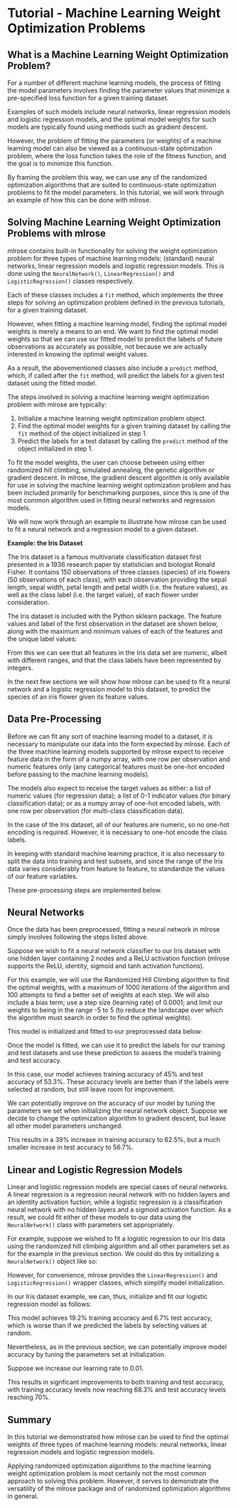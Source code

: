 # Tutorial - Machine Learning Weight Optimization Problems

## What is a Machine Learning Weight Optimization Problem?

For a number of different machine learning models, the process of fitting the model parameters involves finding the parameter values that minimize a pre-specified loss function for a given training dataset.

Examples of such models include neural networks, linear regression models and logistic regression models, and the optimal model weights for such models are typically found using methods such as gradient descent.

However, the problem of fitting the parameters (or weights) of a machine learning model can also be viewed as a continuous-state optimization problem, where the loss function takes the role of the fitness function, and the goal is to minimize this function.

By framing the problem this way, we can use any of the randomized optimization algorithms that are suited to continuous-state optimization problems to fit the model parameters. In this tutorial, we will work through an example of how this can be done with mlrose.

## Solving Machine Learning Weight Optimization Problems with mlrose

mlrose contains built-in functionality for solving the weight optimization problem for three types of machine learning models: (standard) neural networks, linear regression models and logistic regression models. This is done using the `NeuralNetwork()`, `LinearRegression()` and `LogisticRegression()` classes respectively.

Each of these classes includes a `fit` method, which implements the three steps for solving an optimization problem defined in the previous tutorials, for a given training dataset.

However, when fitting a machine learning model, finding the optimal model weights is merely a means to an end. We want to find the optimal model weights so that we can use our fitted model to predict the labels of future observations as accurately as possible, not because we are actually interested in knowing the optimal weight values.

As a result, the abovementioned classes also include a `predict` method, which, if called after the `fit` method, will predict the labels for a given test dataset using the fitted model.

The steps involved in solving a machine learning weight optimization problem with mlrose are typically:

1. Initialize a machine learning weight optimization problem object.
2. Find the optimal model weights for a given training dataset by calling the `fit` method of the object initialized in step 1.
3. Predict the labels for a test dataset by calling the `predict` method of the object initialized in step 1.

To fit the model weights, the user can choose between using either randomized hill climbing, simulated annealing, the genetic algorithm or gradient descent. In mlrose, the gradient descent algorithm is only available for use in solving the machine learning weight optimization problem and has been included primarily for benchmarking purposes, since this is one of the most common algorithm used in fitting neural networks and regression models.

We will now work through an example to illustrate how mlrose can be used to fit a neural network and a regression model to a given dataset.

**Example: the Iris Dataset**

The Iris dataset is a famous multivariate classification dataset first presented in a 1936 research paper by statistician and biologist Ronald Fisher. It contains 150 observations of three classes (species) of iris flowers (50 observations of each class), with each observation providing the sepal length, sepal width, petal length and petal width (i.e. the feature values), as well as the class label (i.e. the target value), of each flower under consideration.

The Iris dataset is included with the Python sklearn package. The feature values and label of the first observation in the dataset are shown below, along with the maximum and minimum values of each of the features and the unique label values:

From this we can see that all features in the Iris data set are numeric, albeit with different ranges, and that the class labels have been represented by integers.

In the next few sections we will show how mlrose can be used to fit a neural network and a logistic regression model to this dataset, to predict the species of an iris flower given its feature values.

## Data Pre-Processing

Before we can fit any sort of machine learning model to a dataset, it is necessary to manipulate our data into the form expected by mlrose. Each of the three machine learning models supported by mlrose expect to receive feature data in the form of a numpy array, with one row per observation and numeric features only (any categorical features must be one-hot encoded before passing to the machine learning models).

The models also expect to receive the target values as either: a list of numeric values (for regression data); a list of 0-1 indicator values (for binary classification data); or as a numpy array of one-hot encoded labels, with one row per observation (for multi-class classification data).

In the case of the Iris dataset, all of our features are numeric, so no one-hot encoding is required. However, it is necessary to one-hot encode the class labels.

In keeping with standard machine learning practice, it is also necessary to split the data into training and test subsets, and since the range of the Iris data varies considerably from feature to feature, to standardize the values of our feature variables.

These pre-processing steps are implemented below.

## Neural Networks

Once the data has been preprocessed, fitting a neural network in mlrose simply involves following the steps listed above.

Suppose we wish to fit a neural network classifier to our Iris dataset with one hidden layer containing 2 nodes and a ReLU activation function (mlrose supports the ReLU, identity, sigmoid and tanh activation functions).

For this example, we will use the Randomized Hill Climbing algorithm to find the optimal weights, with a maximum of 1000 iterations of the algorithm and 100 attempts to find a better set of weights at each step. We will also include a bias term; use a step size (learning rate) of 0.0001; and limit our weights to being in the range -5 to 5 (to reduce the landscape over which the algorithm must search in order to find the optimal weights).

This model is initialized and fitted to our preprocessed data below:

Once the model is fitted, we can use it to predict the labels for our training and test datasets and use these prediction to assess the model’s training and test accuracy.

In this case, our model achieves training accuracy of 45% and test accuracy of 53.3%. These accuracy levels are better than if the labels were selected at random, but still leave room for improvement.

We can potentially improve on the accuracy of our model by tuning the parameters we set when initializing the neural network object. Suppose we decide to change the optimization algorithm to gradient descent, but leave all other model parameters unchanged.

This results in a 39% increase in training accuracy to 62.5%, but a much smaller increase in test accuracy to 56.7%.

## Linear and Logistic Regression Models

Linear and logistic regression models are special cases of neural networks. A linear regression is a regression neural network with no hidden layers and an identity activation fuction, while a logistic regression is a classification neural network with no hidden layers and a sigmoid activation function. As a result, we could fit either of these models to our data using the `NeuralNetwork()` class with parameters set appropriately.

For example, suppose we wished to fit a logistic regression to our Iris data using the randomized hill climbing algorithm and all other parameters set as for the example in the previous section. We could do this by initializing a `NeuralNetwork()` object like so:

However, for convenience, mlrose provides the `LinearRegression()` and `LogisticRegression()` wrapper classes, which simplify model initialization.

In our Iris dataset example, we can, thus, initialize and fit our logistic regression model as follows:

This model achieves 19.2% training accuracy and 6.7% test accuracy, which is worse than if we predicted the labels by selecting values at random.

Nevertheless, as in the previous section, we can potentially improve model accuracy by tuning the parameters set at initialization.

Suppose we increase our learning rate to 0.01.

This results in signficant improvements to both training and test accuracy, with training accuracy levels now reaching 68.3% and test accuracy levels reaching 70%.

## Summary

In this tutorial we demonstrated how mlrose can be used to find the optimal weights of three types of machine learning models: neural networks, linear regression models and logistic regression models.

Applying randomized optimization algorithms to the machine learning weight optimization problem is most certainly not the most common approach to solving this problem. However, it serves to demonstrate the versatility of the mlrose package and of randomized optimization algorithms in general.
